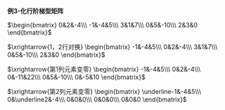 **例3-化行阶梯型矩阵**

$\begin{bmatrix}
0&2&-4\\\
-1&-4&5\\\
3&1&7\\\
0&5&-10\\\
2&3&0
\end{bmatrix}$



$\xrightarrow{1，2行对换}
\begin{bmatrix}
-1&-4&5\\\
0&2&-4\\\
3&1&7\\\
0&5&-10\\\
2&3&0
\end{bmatrix}$



$\xrightarrow{第1列元素变零}
\begin{bmatrix}
-1&-4&5\\\
0&2&-4\\\
0&-11&22\\\
0&5&-10\\\
0&-5&10
\end{bmatrix}$



$\xrightarrow{第2列元素变零}
\begin{bmatrix}
\underline-1&-4&5\\\
0&\underline2&-4\\\
0&0&0\\\
0&0&0\\\
0&0&0
\end{bmatrix}$
